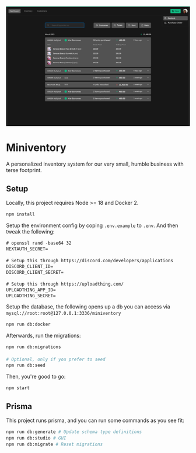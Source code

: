 ![Thumbnail](./thumbnail.png)

# Miniventory

A personalized inventory system for our very small, humble business with terse footprint.

## Setup

Locally, this project requires Node >= 18 and Docker 2.

```bash
npm install
```

Setup the environment config by coping `.env.example` to `.env`. And then tweak the following:

```
# openssl rand -base64 32
NEXTAUTH_SECRET=

# Setup this through https://discord.com/developers/applications
DISCORD_CLIENT_ID=
DISCORD_CLIENT_SECRET=

# Setup this through https://uploadthing.com/
UPLOADTHING_APP_ID=
UPLOADTHING_SECRET=
```

Setup the database, the following opens up a db you can access via `mysql://root:root@127.0.0.1:3336/miniventory`

```bash
npm run db:docker
```

Afterwards, run the migrations:

```bash
npm run db:migrations

# Optional, only if you prefer to seed
npm run db:seed
```

Then, you're good to go:

```bash
npm start
```

## Prisma

This project runs prisma, and you can run some commands as you see fit:

```bash
npm run db:generate # Update schema type definitions
npm run db:studio # GUI
npm run db:migrate # Reset migrations
```
